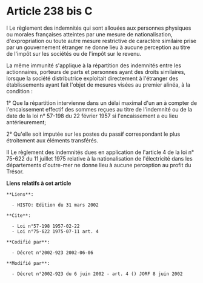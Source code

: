 # Article 238 bis C

I Le règlement des indemnités qui sont allouées aux personnes physiques ou morales françaises atteintes par une mesure de
nationalisation, d'expropriation ou toute autre mesure restrictive de caractère similaire prise par un gouvernement étranger
ne donne lieu à aucune perception au titre de l'impôt sur les sociétés ou de l'impôt sur le revenu.

La même immunité s'applique à la répartition des indemnités entre les actionnaires, porteurs de parts et personnes ayant des
droits similaires, lorsque la société distributrice exploitait directement à l'étranger des établissements ayant fait l'objet
de mesures visées au premier alinéa, à la condition :

1° Que la répartition intervienne dans un délai maximal d'un an à compter de l'encaissement effectif des sommes reçues au
titre de l'indemnité ou de la date de la loi n° 57-198 du 22 février 1957 si l'encaissement a eu lieu antérieurement;

2° Qu'elle soit imputée sur les postes du passif correspondant le plus étroitement aux éléments transférés.

II Le règlement des indemnités dues en application de l'article 4 de la loi n° 75-622 du 11 juillet 1975 relative à la
nationalisation de l'électricité dans les départements d'outre-mer ne donne lieu à aucune perception au profit du Trésor.

**Liens relatifs à cet article**

	**Liens**:

	  - HISTO: Edition du 31 mars 2002

	**Cite**:

	  - Loi n°57-198 1957-02-22
	  - Loi n°75-622 1975-07-11 art. 4

	**Codifié par**:

	  - Décret n°2002-923 2002-06-06

	**Modifié par**:

	  - Décret n°2002-923 du 6 juin 2002 - art. 4 () JORF 8 juin 2002
